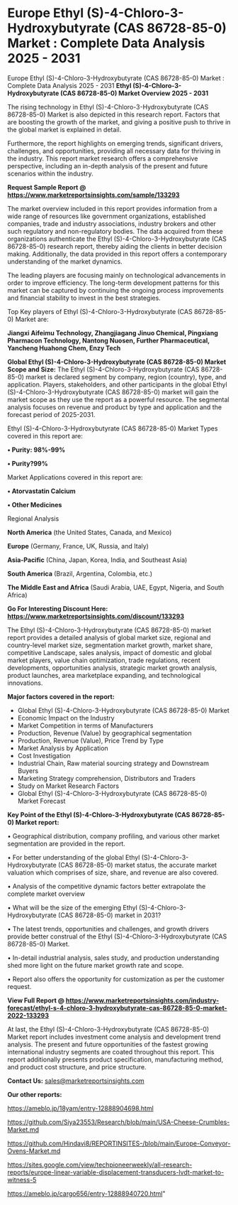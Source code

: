 # Europe Ethyl (S)-4-Chloro-3-Hydroxybutyrate (CAS 86728-85-0) Market : Complete Data Analysis 2025 - 2031
 Europe Ethyl (S)-4-Chloro-3-Hydroxybutyrate (CAS 86728-85-0) Market : Complete Data Analysis 2025 - 2031
<Strong> Ethyl (S)-4-Chloro-3-Hydroxybutyrate (CAS 86728-85-0) Market Overview 2025 - 2031</strong>

The rising technology in Ethyl (S)-4-Chloro-3-Hydroxybutyrate (CAS 86728-85-0) Market is also depicted in this research report. Factors that are boosting the growth of the market, and giving a positive push to thrive in the global market is explained in detail.

Furthermore, the report highlights on emerging trends, significant drivers, challenges, and opportunities, providing all necessary data for thriving in the industry. This report market research offers a comprehensive perspective, including an in-depth analysis of the present and future scenarios within the industry.

<strong>Request Sample Report @ <a href=https://www.marketreportsinsights.com/sample/133293>https://www.marketreportsinsights.com/sample/133293</a></strong>

The market overview included in this report provides information from a wide range of resources like government organizations, established companies, trade and industry associations, industry brokers and other such regulatory and non-regulatory bodies. The data acquired from these organizations authenticate the Ethyl (S)-4-Chloro-3-Hydroxybutyrate (CAS 86728-85-0) research report, thereby aiding the clients in better decision making. Additionally, the data provided in this report offers a contemporary understanding of the market dynamics.

The leading players are focusing mainly on technological advancements in order to improve efficiency. The long-term development patterns for this market can be captured by continuing the ongoing process improvements and financial stability to invest in the best strategies.

Top Key players of Ethyl (S)-4-Chloro-3-Hydroxybutyrate (CAS 86728-85-0) Market are:

<strong>Jiangxi Aifeimu Technology, Zhangjiagang Jinuo Chemical, Pingxiang Pharmacon Technology, Nantong Nuosen, Further Pharmaceutical, Yancheng Huahong Chem, Enzy Tech</strong>

<strong><b>Global Ethyl (S)-4-Chloro-3-Hydroxybutyrate (CAS 86728-85-0) Market Scope and Size:</b></strong>
The Ethyl (S)-4-Chloro-3-Hydroxybutyrate (CAS 86728-85-0) market is declared segment by company, region (country), type, and application. Players, stakeholders, and other participants in the global Ethyl (S)-4-Chloro-3-Hydroxybutyrate (CAS 86728-85-0) market will gain the market scope as they use the report as a powerful resource. The segmental analysis focuses on revenue and product by type and application and the forecast period of 2025-2031.

Ethyl (S)-4-Chloro-3-Hydroxybutyrate (CAS 86728-85-0) Market Types covered in this report are:

<strong>• Purity: 98%-99%

• Purity?99%</strong>

Market Applications covered in this report are:

<strong>• Atorvastatin Calcium

• Other Medicines</strong> 

Regional Analysis

<strong>North America</strong> (the United States, Canada, and Mexico)

<strong>Europe</strong> (Germany, France, UK, Russia, and Italy)

<strong>Asia-Pacific</strong> (China, Japan, Korea, India, and Southeast Asia)

<strong>South America</strong> (Brazil, Argentina, Colombia, etc.)

<strong>The Middle East and Africa</strong> (Saudi Arabia, UAE, Egypt, Nigeria, and South Africa)

<strong>Go For Interesting Discount Here: <a href=https://www.marketreportsinsights.com/discount/133293>https://www.marketreportsinsights.com/discount/133293</a></strong>

The Ethyl (S)-4-Chloro-3-Hydroxybutyrate (CAS 86728-85-0) market report provides a detailed analysis of global market size, regional and country-level market size, segmentation market growth, market share, competitive Landscape, sales analysis, impact of domestic and global market players, value chain optimization, trade regulations, recent developments, opportunities analysis, strategic market growth analysis, product launches, area marketplace expanding, and technological innovations.

<strong><b>Major factors covered in the report:</b></strong>
<ul>
  <li>Global Ethyl (S)-4-Chloro-3-Hydroxybutyrate (CAS 86728-85-0) Market </li>
  <li>Economic Impact on the Industry</li>
  <li>Market Competition in terms of Manufacturers</li>
  <li>Production, Revenue (Value) by geographical segmentation</li>
  <li>Production, Revenue (Value), Price Trend by Type</li>
  <li>Market Analysis by Application</li>
  <li>Cost Investigation</li>
  <li>Industrial Chain, Raw material sourcing strategy and Downstream Buyers</li>
  <li>Marketing Strategy comprehension, Distributors and Traders</li>
  <li>Study on Market Research Factors</li>
  <li>Global Ethyl (S)-4-Chloro-3-Hydroxybutyrate (CAS 86728-85-0) Market Forecast</li>
</ul>

<strong><b>Key Point of the Ethyl (S)-4-Chloro-3-Hydroxybutyrate (CAS 86728-85-0) Market report:</b></strong>

• Geographical distribution, company profiling, and various other market segmentation are provided in the report.

• For better understanding of the global Ethyl (S)-4-Chloro-3-Hydroxybutyrate (CAS 86728-85-0) market status, the accurate market valuation which comprises of size, share, and revenue are also covered.

• Analysis of the competitive dynamic factors better extrapolate the complete market overview

• What will be the size of the emerging Ethyl (S)-4-Chloro-3-Hydroxybutyrate (CAS 86728-85-0) market in 2031?

• The latest trends, opportunities and challenges, and growth drivers provide better construal of the Ethyl (S)-4-Chloro-3-Hydroxybutyrate (CAS 86728-85-0) Market.

• In-detail industrial analysis, sales study, and production understanding shed more light on the future market growth rate and scope.

• Report also offers the opportunity for customization as per the customer request.

<strong><b>View Full Report @ <a href=https://www.marketreportsinsights.com/industry-forecast/ethyl-s-4-chloro-3-hydroxybutyrate-cas-86728-85-0-market-2022-133293>https://www.marketreportsinsights.com/industry-forecast/ethyl-s-4-chloro-3-hydroxybutyrate-cas-86728-85-0-market-2022-133293</a></b></strong>


At last, the Ethyl (S)-4-Chloro-3-Hydroxybutyrate (CAS 86728-85-0) Market report includes investment come analysis and development trend analysis. The present and future opportunities of the fastest growing international industry segments are coated throughout this report. This report additionally presents product specification, manufacturing method, and product cost structure, and price structure.

<strong>Contact Us:</strong>
sales@marketreportsinsights.com

<strong>Our other reports:</strong>

<a href=https://ameblo.jp/18yam/entry-12888904698.html>https://ameblo.jp/18yam/entry-12888904698.html</a>

<a href=https://github.com/Siya23553/Research/blob/main/USA-Cheese-Crumbles-Market.md>https://github.com/Siya23553/Research/blob/main/USA-Cheese-Crumbles-Market.md</a>

<a href=https://github.com/Hindavi8/REPORTINSITES-/blob/main/Europe-Conveyor-Ovens-Market.md>https://github.com/Hindavi8/REPORTINSITES-/blob/main/Europe-Conveyor-Ovens-Market.md</a>

<a href=https://sites.google.com/view/techpioneerweekly/all-research-reports/europe-linear-variable-displacement-transducers-lvdt-market-to-witness-5>https://sites.google.com/view/techpioneerweekly/all-research-reports/europe-linear-variable-displacement-transducers-lvdt-market-to-witness-5</a>

<a href=https://ameblo.jp/cargo656/entry-12888940720.html>https://ameblo.jp/cargo656/entry-12888940720.html</a>"
